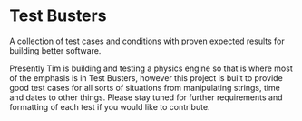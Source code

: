 # Test Busters

A collection of test cases and conditions with proven expected results for building better software.

Presently Tim is building and testing a physics engine so that is where most of the emphasis is in Test Busters, however this project is built to provide good test cases for all sorts of situations from manipulating strings, time and dates to other things. Please stay tuned for further requirements and formatting of each test if you would like to contribute.
